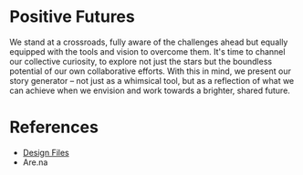 # Positive Futures

We stand at a crossroads, fully aware of the challenges ahead but equally equipped with the tools and vision to overcome them. It's time to channel our collective curiosity, to explore not just the stars but the boundless potential of our own collaborative efforts. With this in mind, we present our story generator – not just as a whimsical tool, but as a reflection of what we can achieve when we envision and work towards a brighter, shared future.

# References

- [Design Files](https://sketch.com/s/dc40cb87-4699-4a0f-9923-16326a9fb4a9)
- Are.na

